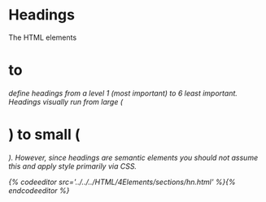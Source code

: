 # Headings

The HTML elements <h1> to <h6> define headings from a level 1 (most important) to 6 least important.  Headings visually run from large (<h1>) to small (<h6>). However, since headings are semantic elements you should not assume this and apply style primarily via CSS.

<section data-markdown data-render="slide">
<script type="text/template"> 
   #Headings
   
   * 6 levels of headings <h1> - <h6>
   * Semantic Block Elements
   * Generally render from large to small
   
</script>
</section>

<section>
  {% codeeditor src='../../../HTML/4Elements/sections/hn.html' %}{% endcodeeditor %}
</section>